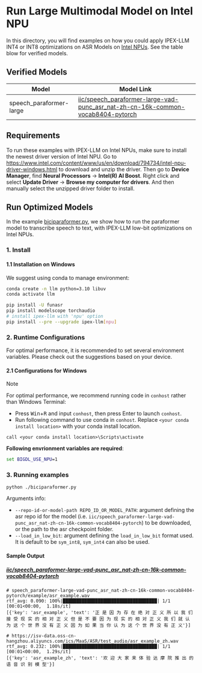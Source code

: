 # Run Large Multimodal Model on Intel NPU
In this directory, you will find examples on how you could apply IPEX-LLM INT4 or INT8 optimizations on ASR Models on [Intel NPUs](../../../README.md). See the table blow for verified models.

## Verified Models

| Model      | Model Link                                                    |
|------------|----------------------------------------------------------------|
| speech_paraformer-large | [iic/speech_paraformer-large-vad-punc_asr_nat-zh-cn-16k-common-vocab8404-pytorch](https://www.modelscope.cn/models/iic/speech_paraformer-large-vad-punc_asr_nat-zh-cn-16k-common-vocab8404-pytorch) |

## Requirements
To run these examples with IPEX-LLM on Intel NPUs, make sure to install the newest driver version of Intel NPU.
Go to https://www.intel.com/content/www/us/en/download/794734/intel-npu-driver-windows.html to download and unzip the driver.
Then go to **Device Manager**, find **Neural Processors** -> **Intel(R) AI Boost**.
Right click and select **Update Driver** -> **Browse my computer for drivers**. And then manually select the unzipped driver folder to install.

## Run Optimized Models
In the example [biciparaformer.py](./biciparaformer.py), we show how to run the paraformer model to transcribe speech to text, with IPEX-LLM low-bit optimizations on Intel NPUs.

### 1. Install
#### 1.1 Installation on Windows
We suggest using conda to manage environment:

```bash
conda create -n llm python=3.10 libuv
conda activate llm

pip install -U funasr
pip install modelscope torchaudio
# install ipex-llm with 'npu' option
pip install --pre --upgrade ipex-llm[npu]
```

### 2. Runtime Configurations
For optimal performance, it is recommended to set several environment variables. Please check out the suggestions based on your device.
#### 2.1 Configurations for Windows

> [!NOTE]
> For optimal performance, we recommend running code in `conhost` rather than Windows Terminal:
> - Press <kbd>Win</kbd>+<kbd>R</kbd> and input `conhost`, then press Enter to launch `conhost`.
> - Run following command to use conda in `conhost`. Replace `<your conda install location>` with your conda install location.
> ```
> call <your conda install location>\Scripts\activate
> ```

**Following envrionment variables are required**:

```cmd
set BIGDL_USE_NPU=1
```

### 3. Running examples

```
python ./biciparaformer.py
```

Arguments info:
- `--repo-id-or-model-path REPO_ID_OR_MODEL_PATH`: argument defining the asr repo id for the model (i.e. `iic/speech_paraformer-large-vad-punc_asr_nat-zh-cn-16k-common-vocab8404-pytorch`) to be downloaded, or the path to the asr checkpoint folder.
- `--load_in_low_bit`: argument defining the `load_in_low_bit` format used. It is default to be `sym_int8`, `sym_int4` can also be used.

#### Sample Output
##### [iic/speech_paraformer-large-vad-punc_asr_nat-zh-cn-16k-common-vocab8404-pytorch](https://www.modelscope.cn/models/iic/speech_paraformer-large-vad-punc_asr_nat-zh-cn-16k-common-vocab8404-pytorch)

```log
# speech_paraformer-large-vad-punc_asr_nat-zh-cn-16k-common-vocab8404-pytorch/example/asr_example.wav
rtf_avg: 0.090: 100%|███████████████████████████████████| 1/1 [00:01<00:00,  1.18s/it]
[{'key': 'asr_example', 'text': '正 是 因 为 存 在 绝 对 正 义 所 以 我 们 接 受 现 实 的 相 对 正 义 但 是 不 要 因 为 现 实 的 相 对 正 义 我 们 就 认 为 这 个 世 界 没 有 正 义 因 为 如 果 当 你 认 为 这 个 世 界 没 有 正 义'}]

# https://isv-data.oss-cn-hangzhou.aliyuncs.com/ics/MaaS/ASR/test_audio/asr_example_zh.wav
rtf_avg: 0.232: 100%|███████████████████████████████████| 1/1 [00:01<00:00,  1.29s/it]
[{'key': 'asr_example_zh', 'text': '欢 迎 大 家 来 体 验 达 摩 院 推 出 的 语 音 识 别 模 型'}]
```